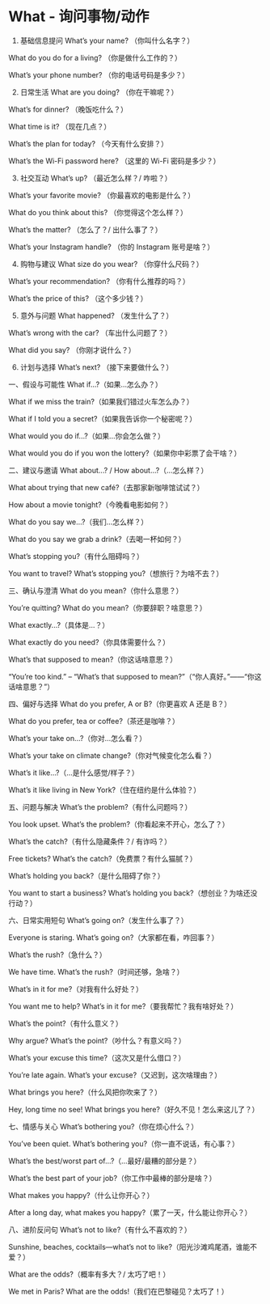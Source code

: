 # What - 询问事物/动作

1. 基础信息提问
   What’s your name?
   （你叫什么名字？）

What do you do for a living?
（你是做什么工作的？）

What’s your phone number?
（你的电话号码是多少？）

2. 日常生活
   What are you doing?
   （你在干嘛呢？）

What’s for dinner?
（晚饭吃什么？）

What time is it?
（现在几点？）

What’s the plan for today?
（今天有什么安排？）

What’s the Wi-Fi password here?
（这里的 Wi-Fi 密码是多少？）

3. 社交互动
   What’s up?
   （最近怎么样？/ 咋啦？）

What’s your favorite movie?
（你最喜欢的电影是什么？）

What do you think about this?
（你觉得这个怎么样？）

What’s the matter?
（怎么了？/ 出什么事了？）

What’s your Instagram handle?
（你的 Instagram 账号是啥？）

4. 购物与建议
   What size do you wear?
   （你穿什么尺码？）

What’s your recommendation?
（你有什么推荐的吗？）

What’s the price of this?
（这个多少钱？）

5. 意外与问题
   What happened?
   （发生什么了？）

What’s wrong with the car?
（车出什么问题了？）

What did you say?
（你刚才说什么？）

6. 计划与选择
   What’s next?
   （接下来要做什么？）

一、假设与可能性
What if...?（如果…怎么办？）

What if we miss the train?（如果我们错过火车怎么办？）

What if I told you a secret?（如果我告诉你一个秘密呢？）

What would you do if...?（如果…你会怎么做？）

What would you do if you won the lottery?（如果你中彩票了会干啥？）

二、建议与邀请
What about...? / How about...?（…怎么样？）

What about trying that new café?（去那家新咖啡馆试试？）

How about a movie tonight?（今晚看电影如何？）

What do you say we...?（我们…怎么样？）

What do you say we grab a drink?（去喝一杯如何？）

What’s stopping you?（有什么阻碍吗？）

You want to travel? What’s stopping you?（想旅行？为啥不去？）

三、确认与澄清
What do you mean?（你什么意思？）

You’re quitting? What do you mean?（你要辞职？啥意思？）

What exactly...?（具体是…？）

What exactly do you need?（你具体需要什么？）

What’s that supposed to mean?（你这话啥意思？）

“You’re too kind.” – “What’s that supposed to mean?”（“你人真好。”——“你这话啥意思？”）

四、偏好与选择
What do you prefer, A or B?（你更喜欢 A 还是 B？）

What do you prefer, tea or coffee?（茶还是咖啡？）

What’s your take on...?（你对…怎么看？）

What’s your take on climate change?（你对气候变化怎么看？）

What’s it like...?（…是什么感觉/样子？）

What’s it like living in New York?（住在纽约是什么体验？）

五、问题与解决
What’s the problem?（有什么问题吗？）

You look upset. What’s the problem?（你看起来不开心，怎么了？）

What’s the catch?（有什么隐藏条件？/ 有诈吗？）

Free tickets? What’s the catch?（免费票？有什么猫腻？）

What’s holding you back?（是什么阻碍了你？）

You want to start a business? What’s holding you back?（想创业？为啥还没行动？）

六、日常实用短句
What’s going on?（发生什么事了？）

Everyone is staring. What’s going on?（大家都在看，咋回事？）

What’s the rush?（急什么？）

We have time. What’s the rush?（时间还够，急啥？）

What’s in it for me?（对我有什么好处？）

You want me to help? What’s in it for me?（要我帮忙？我有啥好处？）

What’s the point?（有什么意义？）

Why argue? What’s the point?（吵什么？有意义吗？）

What’s your excuse this time?（这次又是什么借口？）

You’re late again. What’s your excuse?（又迟到，这次啥理由？）

What brings you here?（什么风把你吹来了？）

Hey, long time no see! What brings you here?（好久不见！怎么来这儿了？）

七、情感与关心
What’s bothering you?（你在烦心什么？）

You’ve been quiet. What’s bothering you?（你一直不说话，有心事？）

What’s the best/worst part of...?（…最好/最糟的部分是？）

What’s the best part of your job?（你工作中最棒的部分是啥？）

What makes you happy?（什么让你开心？）

After a long day, what makes you happy?（累了一天，什么能让你开心？）

八、进阶反问句
What’s not to like?（有什么不喜欢的？）

Sunshine, beaches, cocktails—what’s not to like?（阳光沙滩鸡尾酒，谁能不爱？）

What are the odds?（概率有多大？/ 太巧了吧！）

We met in Paris? What are the odds!（我们在巴黎碰见？太巧了！）
